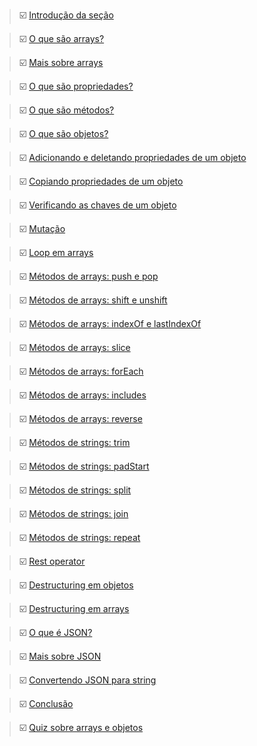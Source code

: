 
> ☑️ [Introdução da seção]() 

> ☑️ [O que são arrays?]() 

> ☑️ [Mais sobre arrays]() 

> ☑️ [O que são propriedades?]() 

> ☑️ [O que são métodos?]() 

> ☑️ [O que são objetos?]() 

> ☑️ [Adicionando e deletando propriedades de um objeto]()

> ☑️ [Copiando propriedades de um objeto]()

> ☑️ [Verificando as chaves de um objeto]()

> ☑️ [Mutação]()

> ☑️ [Loop em arrays]()

> ☑️ [Métodos de arrays: push e pop]()

> ☑️ [Métodos de arrays: shift e unshift]()

> ☑️ [Métodos de arrays: indexOf e lastIndexOf]()

> ☑️ [Métodos de arrays: slice]()

> ☑️ [Métodos de arrays: forEach]()

> ☑️ [Métodos de arrays: includes]()

> ☑️ [Métodos de arrays: reverse]()

> ☑️ [Métodos de strings: trim]()

> ☑️ [Métodos de strings: padStart]()

> ☑️ [Métodos de strings: split]()

> ☑️ [Métodos de strings: join]()

> ☑️ [Métodos de strings: repeat]()

> ☑️ [Rest operator]()

> ☑️ [Destructuring em objetos]()

> ☑️ [Destructuring em arrays]()

> ☑️ [O que é JSON?]()

> ☑️ [Mais sobre JSON]()

> ☑️ [Convertendo JSON para string]()

> ☑️ [Conclusão]()

> ☑️ [Quiz sobre arrays e objetos]()
